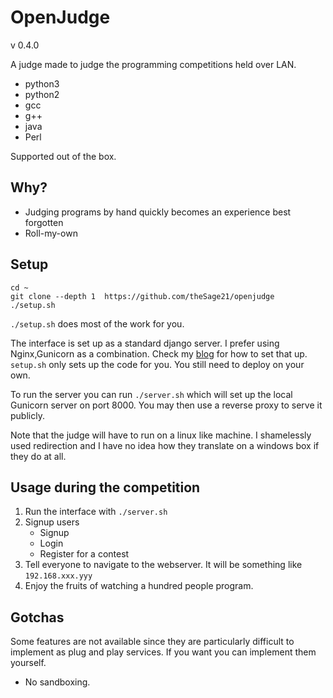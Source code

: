 OpenJudge
=========

v 0.4.0

A judge made to judge the programming competitions held over LAN.

- python3
- python2
- gcc
- g++
- java
- Perl
 
Supported out of the box.

Why?
----

- Judging programs by hand quickly becomes an experience best forgotten
- Roll-my-own

Setup
-----

```
cd ~
git clone --depth 1  https://github.com/theSage21/openjudge
./setup.sh
```


`./setup.sh` does most of the work for you.


The interface is set up as a standard django server. I prefer using Nginx,Gunicorn as a 
combination. Check my [blog](http://arjoonn.blogspot.com/2015/05/django-gunicorn-and-nginx.html) for how to set that up.
`setup.sh` only sets up the code for you. You still need to deploy on your own.

To run the server you can run `./server.sh` which will set up the local Gunicorn server on port 8000.
You may then use a reverse proxy to serve it publicly.

Note that the judge will have to run on a linux like machine. I shamelessly used redirection
and I have no idea how they translate on a windows box if they do at all.

Usage during the competition
----------------------------

1. Run the interface with `./server.sh`
2. Signup users
    - Signup
    - Login
    - Register for a contest
3. Tell everyone to navigate to the webserver. It will be something like `192.168.xxx.yyy`
4. Enjoy the fruits of watching a hundred people program.

Gotchas
-------
Some features are not available since they are particularly difficult to implement as
plug and play services. If you want you can implement them yourself.

- No sandboxing.
